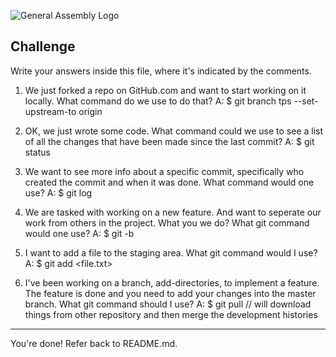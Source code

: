 ![General Assembly Logo](http://i.imgur.com/ke8USTq.png)

## Challenge

Write your answers inside this file, where it's indicated by the comments.

1. We just forked a repo on GitHub.com and want to start working on it locally. What command do we use to do that?
A: $ git branch tps --set-upstream-to origin

2. OK, we just wrote some code. What command could we use to see a list of all the changes that have been made since the last commit?
A: $ git status

3. We want to see more info about a specific commit, specifically who created the commit and when it was done. What command would one use?
A: $ git log

4. We are tasked with working on a new feature. And want to seperate our work from others in the project. What you we do? What git command would one use?
A: $ git -b <branchName>

5. I want to add a file to the staging area. What git command would I use?
A: $ git add <file.txt>

6. I've been working on a branch, add-directories, to implement a feature. The feature is done and you need to add your changes into the master branch. What git command should I use?
A: $ git pull // will download things from other repository and then merge the development histories


<hr>

You're done! Refer back to README.md.
